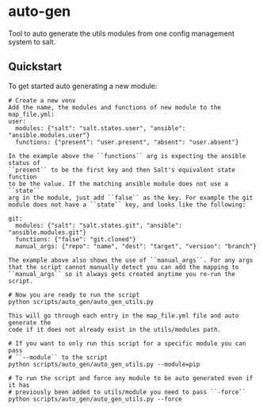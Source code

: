 # auto-gen

Tool to auto generate the utils modules from one config management system to salt.

## Quickstart

To get started auto generating a new module:

    # Create a new venv
    Add the name, the modules and functions of new module to the map_file.yml:
    user:
      modules: {"salt": "salt.states.user", "ansible": "ansible.modules.user"}
      functions: {"present": "user.present", "absent": "user.absent"}

    In the example above the ``functions`` arg is expecting the ansible status of
    ``present`` to be the first key and then Salt's equivalent state function
    to be the value. If the matching ansible module does not use a ``state``
    arg in the module, just add ``false`` as the key. For example the git
    module does not have a ``state`` key, and looks like the following:

    git:
      modules: {"salt": "salt.states.git", "ansible": "ansible.modules.git"}
      functions: {"false": "git.cloned"}
      manual_args: {"repo": "name", "dest": "target", "version": "branch"}

    The example above also shows the use of ``manual_args``. For any args
    that the script cannot manually detect you can add the mapping to
    ``manual_args`` so it always gets created anytime you re-run the script.

    # Now you are ready to run the script
    python scripts/auto_gen/auto_gen_utils.py

    This will go through each entry in the map_file.yml file and auto generate the
    code if it does not already exist in the utils/modules path.

    # If you want to only run this script for a specific module you can pass
    # ``--module`` to the script
    python scripts/auto_gen/auto_gen_utils.py --module=pip

    # To run the script and force any module to be auto generated even if it has
    # previously been added to utils/module you need to pass ``-force``
    python scripts/auto_gen/auto_gen_utils.py --force
